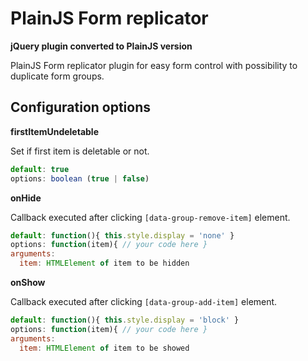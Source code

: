 # PlainJS Form replicator #

**jQuery plugin converted to PlainJS version**

PlainJS Form replicator plugin for easy form control with possibility to duplicate form groups.

## Configuration options ##

**firstItemUndeletable**

Set if first item is deletable or not.

```javascript
default: true
options: boolean (true | false)
```

**onHide**

Callback executed after clicking ```[data-group-remove-item]``` element.

```javascript
default: function(){ this.style.display = 'none' }
options: function(item){ // your code here }
arguments:
  item: HTMLElement of item to be hidden
```

**onShow**

Callback executed after clicking ```[data-group-add-item]``` element.

```javascript
default: function(){ this.style.display = 'block' }
options: function(item){ // your code here }
arguments:
  item: HTMLElement of item to be showed
```